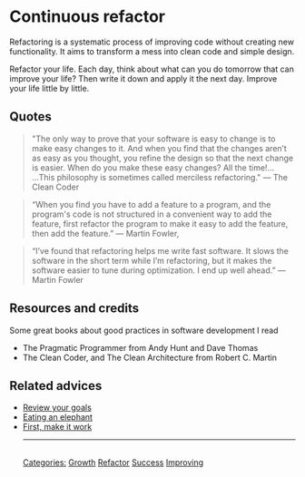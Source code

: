 # Continuous refactor

Refactoring is a systematic process of improving code without creating new functionality. It aims to transform a mess into clean code and simple design.

Refactor your life. Each day, think about what can you do tomorrow that can improve your life? Then write it down and apply it the next day. Improve your life little by little.

## Quotes

> "The only way to prove that your software is easy to change is to make easy changes to it. And when you find that the changes aren’t as easy as you thought, you refine the design so that the next change is easier. When do you make these easy changes? All the time!... ...This philosophy is sometimes called merciless refactoring." ― The Clean Coder

> “When you find you have to add a feature to a program, and the program's code is not structured in a convenient way to add the feature, first refactor the program to make it easy to add the feature, then add the feature.” ― Martin Fowler,

> “I’ve found that refactoring helps me write fast software. It slows the software in the short term while I’m refactoring, but it makes the software easier to tune during optimization. I end up well ahead.” ― Martin Fowler

## Resources and credits

Some great books about good practices in software development I read

- The Pragmatic Programmer from Andy Hunt and Dave Thomas
- The Clean Coder, and The Clean Architecture from Robert C. Martin

## Related advices

- [Review your goals](../Review%20your%20goals/index.md)
- [Eating an elephant](../Eating%20an%20elephant/index.md)
- [First, make it work](../First,%20make%20it%20work/index.md)<hr/><br/>[Categories:](../Categories/index.md) [Growth](../Categories/Growth.md) [Refactor](../Categories/Refactor.md) [Success](../Categories/Success.md) [Improving](../Categories/Improving.md)